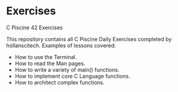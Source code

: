 # Exercises
C Piscine 42 Exercises

This repository contains all C Piscine Daily Exercises completed by hollanscitech. 
Examples of lessons covered:
* How to use the Terminal.
* How to read the Man pages.
* How to write a variety of main() functions.
* How to implement core C Language functions.
* How to architect complex functions.
